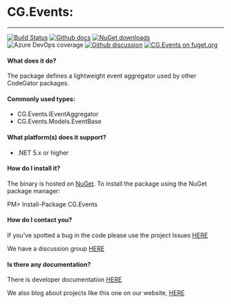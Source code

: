 # CG.Events: 
---
[![Build Status](https://dev.azure.com/codegator/CG.Events/_apis/build/status/CodeGator.CG.Events?branchName=main)](https://dev.azure.com/codegator/CG.Events/_build/latest?definitionId=70&branchName=main)
[![Github docs](https://img.shields.io/static/v1?label=Documentation&message=online&color=blue)](https://codegator.github.io/CG.Events/index.html)
[![NuGet downloads](https://img.shields.io/nuget/dt/CG.Events.svg?style=flat)](https://nuget.org/packages/CG.Events)
![Azure DevOps coverage](https://img.shields.io/azure-devops/coverage/codegator/CG.Events/70)
[![Github discussion](https://img.shields.io/badge/Discussion-online-blue)](https://github.com/CodeGator/CG.Events/discussions)
[![CG.Events on fuget.org](https://www.fuget.org/packages/CG.Events/badge.svg)](https://www.fuget.org/packages/CG.Events)

#### What does it do?
The package defines a lightweight event aggregator used by other CodeGator packages. 

#### Commonly used types:
* CG.Events.IEventAggregator
* CG.Events.Models.EventBase

#### What platform(s) does it support?
* .NET 5.x or higher

#### How do I install it?
The binary is hosted on [NuGet](https://www.nuget.org/packages/CG.Events/). To install the package using the NuGet package manager:

PM> Install-Package CG.Events

#### How do I contact you?
If you've spotted a bug in the code please use the project Issues [HERE](https://github.com/CodeGator/CG.Events/issues)

We have a discussion group [HERE](https://github.com/CodeGator/CG.Events/discussions)

#### Is there any documentation?
There is developer documentation [HERE](https://codegator.github.io/CG.Events/)

We also blog about projects like this one on our website, [HERE](http://www.codegator.com)


